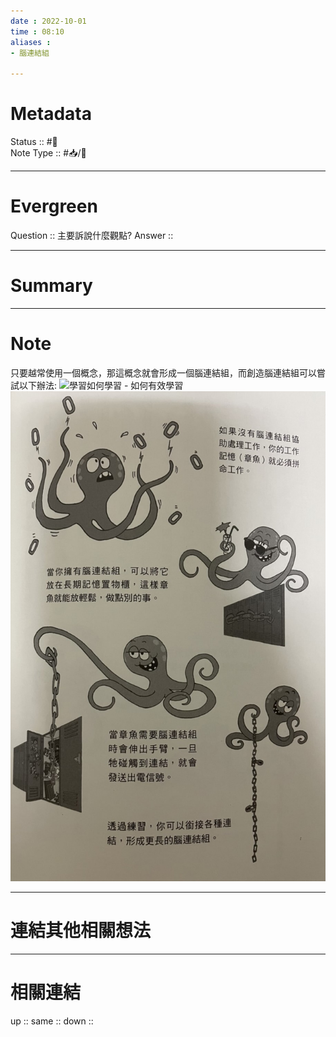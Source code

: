 ```yaml
---
date : 2022-10-01
time : 08:10
aliases :
- 腦連結組

---
```


# Metadata
Status :: #🌱 <br>
Note Type :: #📥/📘 <br>

---
# Evergreen
Question :: 主要訴說什麼觀點?
Answer :: 


---

# Summary


---

# Note
只要越常使用一個概念，那這概念就會形成一個腦連結組，而創造腦連結組可以嘗試以下辦法:
![學習如何學習 - 如何有效學習](學習如何學習%20-%20如何有效學習.md#加強記憶)
![](Extras/Media/image/S__9412626%201.jpg)

---

# 連結其他相關想法


---

# 相關連結
up :: 
same :: 
down :: 


